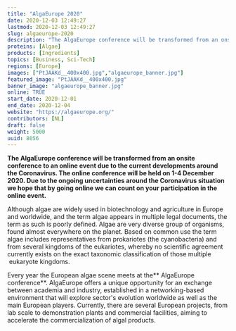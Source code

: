 ```yaml
---
title: "AlgaEurope 2020"
date: 2020-12-03 12:49:27
lastmod: 2020-12-03 12:49:27
slug: algaeurope-2020
description: "The AlgaEurope conference will be transformed from an onsite conference to an online event due to the current developments around the Coronavirus. The online conference will be held on 1-4 December 2020. Due to the ongoing uncertainties around the Coronavirus situation we hope that by going online we can count on your participation in the online event."
proteins: [Algae]
products: [Ingredients]
topics: [Business, Sci-Tech]
regions: [Europe]
images: ["PtJAAKd__400x400.jpg","algaeurope_banner.jpg"]
featured_image: "PtJAAKd__400x400.jpg"
banner_image: "algaeurope_banner.jpg"
online: TRUE
start_date: 2020-12-01
end_date: 2020-12-04
website: "https://algaeurope.org/"
contributors: [NL]
draft: false
weight: 5000
uuid: 8056
---
```

**The AlgaEurope conference will be transformed from an onsite
conference to an online event due to the current developments around the
Coronavirus. The online conference will be held on 1-4 December 2020.
Due to the ongoing uncertainties around the Coronavirus situation we
hope that by going online we can count on your participation in the
online event.**

Although algae are widely used in biotechnology and agriculture in
Europe and worldwide, and the term algae appears in multiple legal
documents, the term as such is poorly defined. Algae are very diverse
group of organisms, found almost everywhere on the planet. Based on
common use the term algae includes representatives from prokariotes (the
cyanobacteria) and from several kingdoms of the eukariotes, whereby no
scientific agreement currently exists on the exact taxonomic
classification of those multiple  eukaryote kingdoms.

Every year the European algae scene meets at the** AlgaEurope
conference**. AlgaEurope offers a unique opportunity for an exchange
between academia and industry, established in a networking-based
environment that will explore sector's evolution worldwide as well as
the main European players. Currently, there are several European
projects, from lab scale to demonstration plants and commercial
facilities, aiming to accelerate the commercialization of algal
products.
